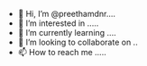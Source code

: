- 👋 Hi, I’m @preethamdnr....
- 👀 I’m interested in .....
- 🌱 I’m currently learning ....
- 💞️ I’m looking to collaborate on ..
- 📫 How to reach me .....
<!---
preethamdnr/preethamdnr is a ✨ special ✨ repository because its `README.md` (this file) appears on your GitHub profile.
You can click the Preview link to take a look at your changes.
--->
